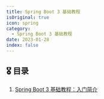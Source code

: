 ```yaml
---
title: Spring Boot 3 基础教程
isOriginal: true
icon: spring
category:
  - Spring Boot 3 基础教程
date: 2023-01-28
index: false
---
```


## 🎖️ 目录

1.  [Spring Boot 3 基础教程：入门简介](20230114-first-app.md)
